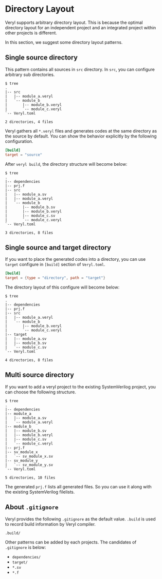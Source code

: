 # Directory Layout

Veryl supports arbitrary directory layout.
This is because the optimal directory layout for an independent project and an integrated project within other projects is different.

In this section, we suggest some directory layout patterns.

## Single source directory

This pattern contains all sources in `src` directory.
In `src`, you can configure arbitrary sub directories.

```
$ tree
.
|-- src
|   |-- module_a.veryl
|   `-- module_b
|       |-- module_b.veryl
|       `-- module_c.veryl
`-- Veryl.toml

2 directories, 4 files
```

Veryl gathers all `*.veryl` files and generates codes at the same directory as the source by default.
You can show the behavior explicitly by the following configuration.

```toml
[build]
target = "source"
```

After `veryl build`, the directory structure will become below:

```
$ tree
.
|-- dependencies
|-- prj.f
|-- src
|   |-- module_a.sv
|   |-- module_a.veryl
|   `-- module_b
|       |-- module_b.sv
|       |-- module_b.veryl
|       |-- module_c.sv
|       `-- module_c.veryl
`-- Veryl.toml

3 directories, 8 files
```

## Single source and target directory

If you want to place the generated codes into a directory, you can use `target` configure in `[build]` section of `Veryl.toml`.

```toml
[build]
target = {type = "directory", path = "target"}
```

The directory layout of this configure will become below:

```
$ tree
.
|-- dependencies
|-- prj.f
|-- src
|   |-- module_a.veryl
|   `-- module_b
|       |-- module_b.veryl
|       `-- module_c.veryl
|-- target
|   |-- module_a.sv
|   |-- module_b.sv
|   `-- module_c.sv
`-- Veryl.toml

4 directories, 8 files
```

## Multi source directory

If you want to add a veryl project to the existing SystemVerilog project, you can choose the following structure.

```
$ tree
.
|-- dependencies
|-- module_a
|   |-- module_a.sv
|   `-- module_a.veryl
|-- module_b
|   |-- module_b.sv
|   |-- module_b.veryl
|   |-- module_c.sv
|   `-- module_c.veryl
|-- prj.f
|-- sv_module_x
|   `-- sv_module_x.sv
|-- sv_module_y
|   `-- sv_module_y.sv
`-- Veryl.toml

5 directories, 10 files
```

The generated `prj.f` lists all generated files. So you can use it along with the existing SystemVerilog filelists.

## About `.gitignore`

Veryl provides the following `.gitignore` as the default value.
`.build` is used to record build information by Veryl compiler.

```
.build/
```

Other patterns can be added by each projects.
The candidates of `.gitignore` is below:

* `dependencies/`
* `target/`
* `*.sv`
* `*.f`
